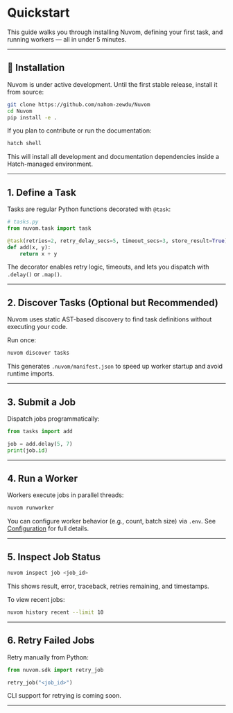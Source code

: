 # Quickstart

This guide walks you through installing Nuvom, defining your first task, and running workers — all in under 5 minutes.

---

## 🔧 Installation

Nuvom is under active development. Until the first stable release, install it from source:

```bash
git clone https://github.com/nahom-zewdu/Nuvom
cd Nuvom
pip install -e .
````

If you plan to contribute or run the documentation:

```bash
hatch shell
```

This will install all development and documentation dependencies inside a Hatch-managed environment.

---

## 1. Define a Task

Tasks are regular Python functions decorated with `@task`:

```python
# tasks.py
from nuvom.task import task

@task(retries=2, retry_delay_secs=5, timeout_secs=3, store_result=True)
def add(x, y):
    return x + y
```

The decorator enables retry logic, timeouts, and lets you dispatch with `.delay()` or `.map()`.

---

## 2. Discover Tasks (Optional but Recommended)

Nuvom uses static AST-based discovery to find task definitions without executing your code.

Run once:

```bash
nuvom discover tasks
```

This generates `.nuvom/manifest.json` to speed up worker startup and avoid runtime imports.

---

## 3. Submit a Job

Dispatch jobs programmatically:

```python
from tasks import add

job = add.delay(5, 7)
print(job.id)
```

---

## 4. Run a Worker

Workers execute jobs in parallel threads:

```bash
nuvom runworker
```

You can configure worker behavior (e.g., count, batch size) via `.env`. See [Configuration](configuration.md) for full details.

---

## 5. Inspect Job Status

```bash
nuvom inspect job <job_id>
```

This shows result, error, traceback, retries remaining, and timestamps.

To view recent jobs:

```bash
nuvom history recent --limit 10
```

---

## 6. Retry Failed Jobs

Retry manually from Python:

```python
from nuvom.sdk import retry_job

retry_job("<job_id>")
```

CLI support for retrying is coming soon.

---
